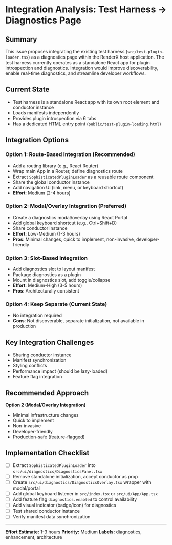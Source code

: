 # Integration Analysis: Test Harness → Diagnostics Page

## Summary

This issue proposes integrating the existing test harness (`src/test-plugin-loader.tsx`) as a diagnostics page within the RenderX host application. The test harness currently operates as a standalone React app for plugin introspection and diagnostics. Integration would improve discoverability, enable real-time diagnostics, and streamline developer workflows.

## Current State
- Test harness is a standalone React app with its own root element and conductor instance
- Loads manifests independently
- Provides plugin introspection via 6 tabs
- Has a dedicated HTML entry point (`public/test-plugin-loading.html`)

## Integration Options

### Option 1: Route-Based Integration (Recommended)
- Add a routing library (e.g., React Router)
- Wrap main App in a Router, define diagnostics route
- Extract `SophisticatedPluginLoader` as a reusable route component
- Share the global conductor instance
- Add navigation UI (link, menu, or keyboard shortcut)
- **Effort**: Medium (2-4 hours)

### Option 2: Modal/Overlay Integration (**Preferred**)
- Create a diagnostics modal/overlay using React Portal
- Add global keyboard shortcut (e.g., Ctrl+Shift+D)
- Share conductor instance
- **Effort**: Low-Medium (1-3 hours)
- **Pros**: Minimal changes, quick to implement, non-invasive, developer-friendly

### Option 3: Slot-Based Integration
- Add diagnostics slot to layout manifest
- Package diagnostics as a plugin
- Mount in diagnostics slot, add toggle/collapse
- **Effort**: Medium-High (3-5 hours)
- **Pros**: Architecturally consistent

### Option 4: Keep Separate (Current State)
- No integration required
- **Cons**: Not discoverable, separate initialization, not available in production

## Key Integration Challenges
- Sharing conductor instance
- Manifest synchronization
- Styling conflicts
- Performance impact (should be lazy-loaded)
- Feature flag integration

## Recommended Approach
**Option 2 (Modal/Overlay Integration)**
- Minimal infrastructure changes
- Quick to implement
- Non-invasive
- Developer-friendly
- Production-safe (feature-flagged)

## Implementation Checklist
- [ ] Extract `SophisticatedPluginLoader` into `src/ui/diagnostics/DiagnosticsPanel.tsx`
- [ ] Remove standalone initialization, accept conductor as prop
- [ ] Create `src/ui/diagnostics/DiagnosticsOverlay.tsx` wrapper with modal/portal
- [ ] Add global keyboard listener in `src/index.tsx` or `src/ui/App/App.tsx`
- [ ] Add feature flag `diagnostics.enabled` to control availability
- [ ] Add visual indicator (badge/icon) for diagnostics
- [ ] Test shared conductor instance
- [ ] Verify manifest data synchronization

---
**Effort Estimate:** 1-3 hours
**Priority:** Medium
**Labels:** diagnostics, enhancement, architecture
